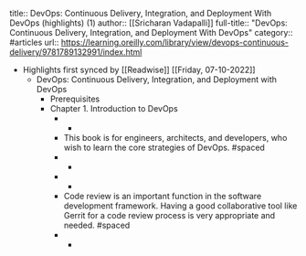 title:: DevOps: Continuous Delivery, Integration, and Deployment With DevOps (highlights) (1)
author:: [[Sricharan Vadapalli]]
full-title:: "DevOps: Continuous Delivery, Integration, and Deployment With DevOps"
category:: #articles
url:: https://learning.oreilly.com/library/view/devops-continuous-delivery/9781789132991/index.html

- Highlights first synced by [[Readwise]] [[Friday, 07-10-2022]]
	- DevOps: Continuous Delivery, Integration, and Deployment with DevOps
		- Prerequisites
		- Chapter 1. Introduction to DevOps
			- -
			- This book is for engineers, architects, and developers, who wish to learn the core strategies of DevOps. #spaced
			- -
			- -
			- Code review is an important function in the software development framework. Having a good collaborative tool like Gerrit for a code review process is very appropriate and needed. #spaced
			- -